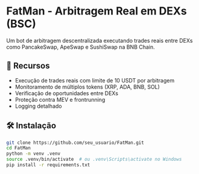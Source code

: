 # FatMan - Arbitragem Real em DEXs (BSC)

Um bot de arbitragem descentralizada executando trades reais entre DEXs como PancakeSwap, ApeSwap e SushiSwap na BNB Chain.

## 🚀 Recursos
- Execução de trades reais com limite de 10 USDT por arbitragem
- Monitoramento de múltiplos tokens (XRP, ADA, BNB, SOL)
- Verificação de oportunidades entre DEXs
- Proteção contra MEV e frontrunning
- Logging detalhado

## 🛠 Instalação

```bash
git clone https://github.com/seu_usuario/FatMan.git
cd FatMan
python -m venv .venv
source .venv/bin/activate  # ou .venv\Scripts\activate no Windows
pip install -r requirements.txt
